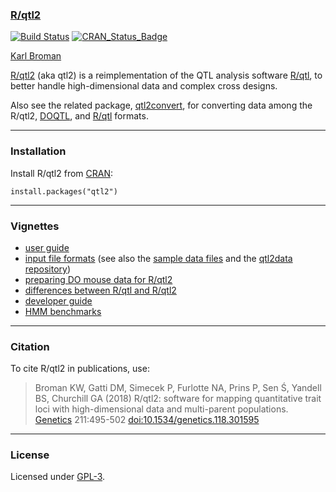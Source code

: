 ### [R/qtl2](https://kbroman.org/qtl2)

[![Build Status](https://travis-ci.org/rqtl/qtl2.svg?branch=master)](https://travis-ci.org/rqtl/qtl2)
[![CRAN_Status_Badge](https://www.r-pkg.org/badges/version/qtl2)](https://cran.r-project.org/package=qtl2)

[Karl Broman](https://kbroman.org)

[R/qtl2](https://kbroman.org/qtl2) (aka qtl2) is a reimplementation of
the QTL analysis software [R/qtl](https://rqtl.org), to better handle
high-dimensional data and complex cross designs.

Also see the related package,
[qtl2convert](https://github.com/rqtl/qtl2convert), for converting
data among the R/qtl2,
[DOQTL](https://www.bioconductor.org/packages/3.9/bioc/html/DOQTL.html),
and [R/qtl](https://rqtl.org) formats.

---

### Installation

Install R/qtl2 from [CRAN](https://cran.r-project.org):

    install.packages("qtl2")

---

### Vignettes

- [user guide](https://kbroman.org/qtl2/assets/vignettes/user_guide.html)
- [input file formats](https://kbroman.org/qtl2/assets/vignettes/input_files.html)
  (see also the
  [sample data files](https://kbroman.org/qtl2/pages/sampledata.html)
  and the [qtl2data repository](https://github.com/rqtl/qtl2data))
- [preparing DO mouse data for R/qtl2](https://kbroman.org/qtl2/pages/prep_do_data.html)
- [differences between R/qtl and R/qtl2](https://kbroman.org/qtl2/assets/vignettes/rqtl_diff.html)
- [developer guide](https://kbroman.org/qtl2/assets/vignettes/developer_guide.html)
- [HMM benchmarks](https://kbroman.org/qtl2/assets/vignettes/hmm_benchmarks.html)

---

### Citation

To cite R/qtl2 in publications, use:

> Broman KW, Gatti DM, Simecek P, Furlotte NA, Prins P, Sen &#346;,
> Yandell BS, Churchill GA (2018)
> R/qtl2: software for mapping quantitative trait loci with
> high-dimensional data and multi-parent populations.
> [Genetics](https://www.genetics.org) 211:495-502
> [doi:10.1534/genetics.118.301595](https://doi.org/10.1534/genetics.118.301595)

---

### License

Licensed under [GPL-3](https://www.r-project.org/Licenses/GPL-3).
